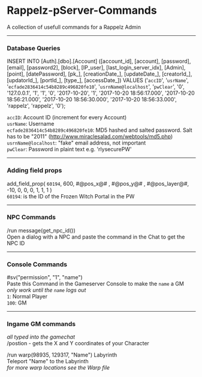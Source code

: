 # Rappelz-pServer-Commands
A collection of usefull commands for a Rappelz Admin

---

### Database Queries
INSERT INTO [Auth].[dbo].[Account] ([account_id], [account], [password], [email], [password2], [block], [IP_user], [last_login_server_idx], [Admin], [point], [datePassword], [pk_], [creationDate_], [updateDate_], [creatorId_], [updatorId_], [portId_], [type_], [accessDate_]) VALUES ('`accID`', '`usrName`', '`ecfade2836414c54b8289c496820fe10`', '`usrnName@localhost`', '`pwClear`', '0', '127.0.0.1', '1', '1', '0', '2017-10-20', '1', '2017-10-20 18:56:17.000', '2017-10-20 18:56:21.000', '2017-10-20 18:56:30.000', '2017-10-20 18:56:33.000', 'rappelz', 'rappelz', '0'); 

`accID`: Account ID (increment for every Account)  
`usrName`: Username  
`ecfade2836414c54b8289c496820fe10`: MD5 hashed and salted password. Salt has to be "2011" (http://www.miraclesalad.com/webtools/md5.php)  
`usrnName@localhost`: "fake" email address, not important  
`pwClear`: Password in plaint text e.g. 'rlysecurePW'  

---

### Adding field props
add_field_prop( `60194`, 600, #@pos_x@# , #@pos_y@# , #@pos_layer@#, -10, 0, 0, 0, 1, 1, 1 )  
`60194`: is the ID of the Frozen Witch Portal in the PW

---

### NPC Commands
/run message(get_npc_id())  
Open a dialog with a NPC and paste the command in the Chat to get the NPC ID

---

### Console Commands
#sv("permission", "1", "name")  
Paste this Command in the Gameserver Console to make the `name` a GM  
_only work until the `name` logs out_  
`1`: Normal Player  
`100`: GM  

---

### Ingame GM commands
_all typed into the gamechat_  
/postion - gets the X and Y coordinates of your Character  

/run warp(98935, 129317, "Name")	Labyrinth  
Teleport "Name" to the Labyrinth  
_for more warp locations see the Warp file_  
